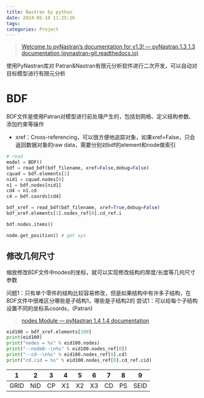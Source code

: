 ```yaml
---
title: Nastran by python
date: 2024-05-10 11:25:26
tags: 
categories: Project
---
```

 
> [Welcome to pyNastran’s documentation for v1.3! — pyNastran 1.3 1.3 documentation (pynastran-git.readthedocs.io)](https://pynastran-git.readthedocs.io/en/1.3/index.html)

使用PyNastran库对 Patran&Nastran有限元分析软件进行二次开发，可以自动对目标模型进行有限元分析

<!-- more -->

# BDF

BDF文件是使用Patran对模型进行前处理产生的，包括划网格、定义结构参数、添加约束等操作

- xref：Cross-referencing，可以很方便地追踪对象，如果xref=False，只会返回数据对象的raw data，需要分别对bdf的element和node做索引

```python
# read
model = BDF()
bdf = read_bdf(bdf_filename, xref=False,debug=False)
cquad = bdf.elements[1]
nid1 = cquad.nodes[0]
n1 = bdf.nodes[nid1]
cd4 = n1.cd
c4 = bdf.coords[cd4]

bdf_xref = read_bdf(bdf_filename, xref=True,debug=False)
bdf_xref.elements[1].nodes_ref[0].cd_ref.i
```


```python
bdf.nodes.items()

node.get_position() # get xyz
```


## 修改几何尺寸

缩放修改BDF文件中nodes的坐标，就可以实现修改结构的厚度/长度等几何尺寸参数

问题1：只有单个零件的结构比较容易修改，但是如果结构中有许多子结构，在BDF文件中很难区分哪些是子结构1，哪些是子结构2的
尝试1：可以给每个子结构设置不同的坐标系coords，(Patran)

> [nodes Module — pyNastran 1.4 1.4 documentation](https://pynastran-git.readthedocs.io/en/1.4/reference/bdf/cards/pyNastran.bdf.cards.nodes.html#pyNastran.bdf.cards.nodes.GRID)

```python
eid100 = bdf_xref.elements[100]
print(eid100)
print("nodes = %s" % eid100.nodes)
print("--node0--\n%s" % eid100.nodes_ref[0])
print("--cd--\n%s" % eid100.nodes_ref[0].cd)
print("cd.cid = %s" % eid100.nodes_ref[0].cd_ref.cid)
```

|1|2|3|4|5|6|7|8|9|
|---|---|---|---|---|---|---|---|---|
|GRID|NID|CP|X1|X2|X3|CD|PS|SEID|

